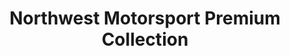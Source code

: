 ---
title: "Northwest Motorsport Premium Collection"
url: /puyallup/northwest-motorsport-premium-collection/
shop: Autohaus
---